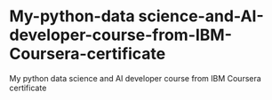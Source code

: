 # My-python-data science-and-AI-developer-course-from-IBM-Coursera-certificate
My python data science and AI developer course from IBM Coursera certificate
